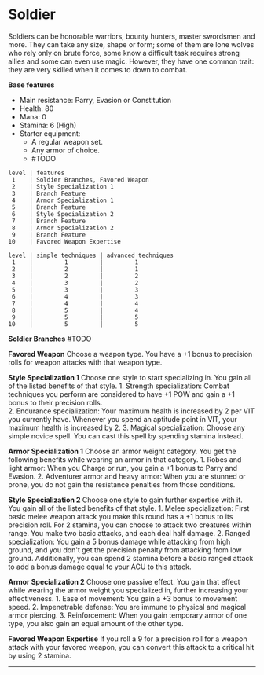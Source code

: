 # Soldier
Soldiers can be honorable warriors, bounty hunters, master swordsmen and more. They can take any size, shape or form; some of them are lone wolves who rely only on brute force, some know a difficult task requires strong allies and some can even use magic. However, they have one common trait: they are very skilled when it comes to down to combat.

**Base features**
* Main resistance: Parry, Evasion or Constitution
* Health: 80
* Mana: 0
* Stamina: 6 (High)
* Starter equipment:
    * A regular weapon set.
    * Any armor of choice.
    * #TODO 

```soldier_class_features
level | features
 1    | Soldier Branches, Favored Weapon
 2    | Style Specialization 1
 3    | Branch Feature
 4    | Armor Specialization 1
 5    | Branch Feature
 6    | Style Specialization 2
 7    | Branch Feature
 8    | Armor Specialization 2
 9    | Branch Feature
10    | Favored Weapon Expertise
```

```soldier_technique_amount
level | simple techniques | advanced techniques
 1    |         1         |         1
 2    |         2         |         1
 3    |         2         |         2
 4    |         3         |         2
 5    |         3         |         3
 6    |         4         |         3
 7    |         4         |         4
 8    |         5         |         4
 9    |         5         |         5
10    |         5         |         5
```

**Soldier Branches**
	#TODO 

**Favored Weapon**
	Choose a weapon type. You have a +1 bonus to precision rolls for weapon attacks with that weapon type.

**Style Specialization 1**
	Choose one style to start specializing in. You gain all of the listed benefits of that style.
	1. Strength specialization:
	    Combat techniques you perform are considered to have +1 POW and gain a +1 bonus to their precision rolls.  
	2. Endurance specialization:
		Your maximum health is increased by 2 per VIT you currently have. 
		Whenever you spend an aptitude point in VIT, your maximum health is increased by 2.
	3. Magical specialization: 
		Choose any simple novice spell. You can cast this spell by spending stamina instead.

**Armor Specialization 1**
	Choose an armor weight category. You get the following benefits while wearing an armor in that category.
	1. Robes and light armor:
		When you Charge or run, you gain a +1 bonus to Parry and Evasion.
	2. Adventurer armor and heavy armor:
		When you are stunned or prone, you do not gain the resistance penalties from those conditions.

**Style Specialization 2**
	Choose one style to gain further expertise with it. You gain all of the listed benefits of that style.
	1. Melee specialization:
		First basic melee weapon attack you make this round has a +1 bonus to its precision roll.
		For 2 stamina, you can choose to attack two creatures within range. You make two basic attacks, and each deal half damage.
	2. Ranged specialization:
		You gain a 5 bonus damage while attacking from high ground, and you don't get the precision penalty from attacking from low ground.
		Additionally, you can spend 2 stamina before a basic ranged attack to add a bonus damage equal to your ACU to this attack.

**Armor Specialization 2**
	Choose one passive effect. You gain that effect while wearing the armor weight you specialized in, further increasing your effectiveness.
	1. Ease of movement:
		You gain a +3 bonus to movement speed. 
	2. Impenetrable defense:
		You are immune to physical and magical armor piercing.
	3. Reinforcement:
		When you gain temporary armor of one type, you also gain an equal amount of the other type.

**Favored Weapon Expertise**
	If you roll a 9 for a precision roll for a weapon attack with your favored weapon, you can convert this attack to a critical hit by using 2 stamina.

---
